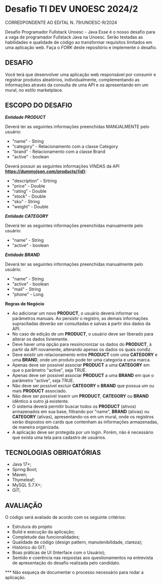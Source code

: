 # Desafio TI DEV UNOESC 2024/2
CORREDPONDENTE AO EDITAL N. 79/UNOESC-R/2024

Desafio Programador Fullstack Unoesc - Java
Esse é o nosso desafio para a vaga de programador Fullstack Java na Unoesc. Serão testadas as habilidades e qualidade de código ao transformar requisitos limitados em uma aplicação web.
Faça o *FORK* deste repositório e implemente o desafio.

## DESAFIO
Você terá que desenvolver uma aplicação web responsável por consumir e registrar produtos aleatórios, individualmente, complementando as informações através da consulta de uma API e os apresentando em um mural, no estilo marketplace.

## ESCOPO DO DESAFIO

**_Entidade PRODUCT_**

Deverá ter as seguintes informações preenchidas MANUALMENTE pelo usuário:
* "name" - String
* "category" - Relacionamento com a classe Category
* "brand" - Relacionamento com a classe Brand
* "active" - boolean

Deverá possuir as seguintes informações VINDAS da API **https://dummyjson.com/products/{id}**:
* "description" - Srtring
* "price" - Double
* "rating" - Double
* "stock" - Double
* "sku" - String
* "weight" - Double

**_Entidade CATEGORY_**

Deverá ter as seguintes informações preenchidas manualmente pelo usuário:
* "name" - String
* "active" - boolean

**_Entidade BRAND_**

Deverá ter as seguintes informações preenchidas manualmente pelo usuário:
* "name" - String
* "active" - boolean
* "mail" - String
* "phone" - Long

**Regras de Negócio**
* Ao adicionar um novo **PRODUCT**, o usuário deverá informar os parâmetros manuais. Ao persistir o registro, as demais informações supracitadas deverão ser consultadas e salvas à partir dos dados da API.
* No caso de edição de um **PRODUCT**, o usuário deve ser liberado para alterar os dados livremente.
* Deve haver uma opção para ressincronizar os dados do **PRODUCT**, à partir da API novamente, alterando apenas os dados os quais condiz.
* Deve existir um relacionamento entre **PRODUCT** com uma **CATEGORY** e uma **BRAND**, onde um produto pode ter uma categoria e uma marca.
* Apenas deve ser possivel associar **PRODUCT** a uma **CATEGORY** em que o parâmetro "active", seja TRUE.
* Apenas deve ser possivel associar **PRODUCT** a uma **BRAND** em que o parâmetro "active", seja TRUE.
* Não deve ser possível excluir **CATEGORY** e **BRAND** que possua um ou mais **PRODUCT** associado.
* Não deve ser possível inserir um **PRODUCT**, **CATEGORY** ou **BRAND** idêntico a outro já existente.
* O sistema deverá permitir buscar todos os **PRODUCT** (ativos) armazenados em sua base, filtrando por "name", **BRAND** (ativas) ou **CATEGORY** (ativas), apresentando-os em um mural, onde os registros serão dispostos em cards que contenham as informações armazenadas, de maneira organizada.
* A aplicação deve ser protegida por um login. Porém, não é necessário que exista uma tela para cadastro de usuários.

## TECNOLOGIAS OBRIGATÓRIAS
* Java 17+;
* Spring Boot;
* Maven;
* Thymeleaf;
* MySQL 5.7.X+;
* GIT;

## AVALIAÇÃO
O código será avaliado de acordo com os seguinte critérios:

* Estrutura do projeto
* Build e execução da aplicação;
* Completude das funcionalidades;
* Qualidade de código (design pattern, manutenibilidade, clareza);
* Histórico do GIT;
* Boas práticas de UI (Interface com o Usuário);
* Sentido e coerência nas respostas aos questionamentos na entrevista de apresentação do desafio realizada pelo candidato.

*** Não esqueça de documentar o processo necessário para rodar a aplicação.

